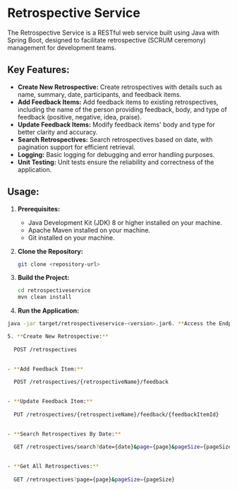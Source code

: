 # Retrospective Service

The Retrospective Service is a RESTful web service built using Java with Spring Boot, designed to facilitate retrospective (SCRUM ceremony) management for development teams.

## Key Features:

- **Create New Retrospective:** Create retrospectives with details such as name, summary, date, participants, and feedback items.
- **Add Feedback Items:** Add feedback items to existing retrospectives, including the name of the person providing feedback, body, and type of feedback (positive, negative, idea, praise).
- **Update Feedback Items:** Modify feedback items' body and type for better clarity and accuracy.
- **Search Retrospectives:** Search retrospectives based on date, with pagination support for efficient retrieval.
- **Logging:** Basic logging for debugging and error handling purposes.
- **Unit Testing:** Unit tests ensure the reliability and correctness of the application.

## Usage:

1. **Prerequisites:**
   - Java Development Kit (JDK) 8 or higher installed on your machine.
   - Apache Maven installed on your machine.
   - Git installed on your machine.

2. **Clone the Repository:**
   ```bash
   git clone <repository-url>
3. **Build the Project:**
   ```bash
   cd retrospectiveservice
   mvn clean install
 4. **Run the Application:**
   ```bash
   java -jar target/retrospectiveservice-<version>.jar6. **Access the Endpoints:**

  5. **Create New Retrospective:**
     
     POST /retrospectives
     

   - **Add Feedback Item:**
     
     POST /retrospectives/{retrospectiveName}/feedback
     

   - **Update Feedback Item:**
     
     PUT /retrospectives/{retrospectiveName}/feedback/{feedbackItemId}
    

   - **Search Retrospectives By Date:**
     
     GET /retrospectives/search?date={date}&page={page}&pageSize={pageSize}
     

   - **Get All Retrospectives:**
     
     GET /retrospectives?page={page}&pageSize={pageSize}
     
